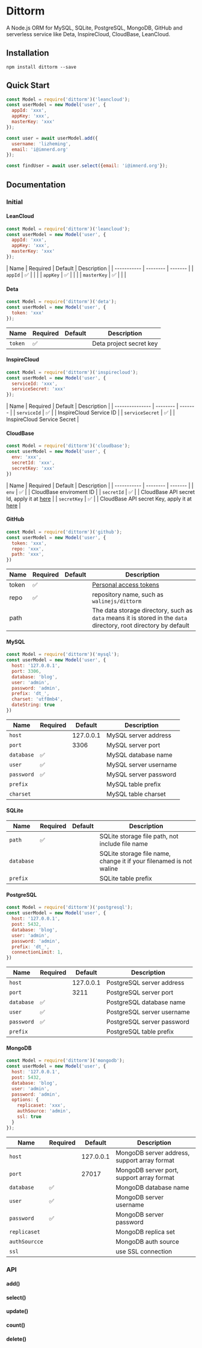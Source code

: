 # Dittorm

A Node.js ORM for MySQL, SQLite, PostgreSQL, MongoDB, GitHub and serverless service like Deta, InspireCloud, CloudBase, LeanCloud.

## Installation

```
npm install dittorm --save
```

## Quick Start

```js
const Model = require('dittorm')('leancloud');
const userModel = new Model('user', {
  appId: 'xxx',
  appKey: 'xxx',
  masterKey: 'xxx'
});

const user = await userModel.add({
  username: 'lizheming',
  email: 'i@imnerd.org'
});

const findUser = await user.select({email: 'i@imnerd.org'});
```

## Documentation

### Initial

#### LeanCloud

```js
const Model = require('dittorm')('leancloud');
const userModel = new Model('user', {
  appId: 'xxx',
  appKey: 'xxx',
  masterKey: 'xxx'
});
```

| Name        | Required | Default | Description |
| ----------- | -------- | ------- |
| `appId`     | ✅        |         |             |
| `appKey`    | ✅        |         |             |
| `masterKey` | ✅        |         |             |
#### Deta

```js
const Model = require('dittorm')('deta');
const userModel = new Model('user', {
  token: 'xxx'
});
```


| Name    | Required | Default | Description             |
| ------- | -------- | ------- | ----------------------- |
| `token` | ✅        |         | Deta project secret key |

#### InspireCloud

```js
const Model = require('dittorm')('inspirecloud');
const userModel = new Model('user', {
  serviceId: 'xxx',
  serviceSecret: 'xxx'
});
```

| Name            | Required | Default | Description                 |
| --------------- | -------- | ------- |
| `serviceId`     | ✅        |         | InspireCloud Service ID     |
| `serviceSecret` | ✅        |         | InspireCloud Service Secret |
#### CloudBase

```js
const Model = require('dittorm')('cloudbase');
const userModel = new Model('user', {
  env: 'xxx',
  secretId: 'xxx',
  secretKey: 'xxx'
})
```

| Name        | Required | Default | Description                                                                              |
| ----------- | -------- | ------- |
| `env`       | ✅        |         | CloudBase enviroment ID                                                                  |
| `secretId`  | ✅        |         | CloudBase API secret Id, apply it at [here](https://console.cloud.tencent.com/cam/capi)  |
| `secretKey` | ✅        |         | CloudBase API secret Key, apply it at [here](https://console.cloud.tencent.com/cam/capi) |

#### GitHub

```js
const Model = require('dittorm')('github');
const userModel = new Model('user', {
  token: 'xxx',
  repo: 'xxx',
  path: 'xxx',
})
```

| Name  | Required | Default | Description                                                                                                      |
| ----- | -------- | ------- | ---------------------------------------------------------------------------------------------------------------- |
| token | ✅        |         | [Personal access tokens](https://github.com/settings/tokens)                                                     |
| repo  | ✅        |         | repository name, such as `walinejs/dittorm`                                                                      |
| path  |          |         | The data storage directory, such as `data` means it is stored in the `data` directory, root directory by default |


#### MySQL

```js
const Model = require('dittorm')('mysql');
const userModel = new Model('user', {
  host: '127.0.0.1',
  port: 3306,
  database: 'blog',
  user: 'admin',
  password: 'admin',
  prefix: 'dt_',
  charset: 'utf8mb4',
  dateString: true
})
```

| Name       | Required | Default   | Description           |
| ---------- | -------- | --------- | --------------------- |
| `host`     |          | 127.0.0.1 | MySQL server address  |
| `port`     |          | 3306      | MySQL server port     |
| `database` | ✅        |           | MySQL database name   |
| `user`     | ✅        |           | MySQL server username |
| `password` | ✅        |           | MySQL server password |
| `prefix`   |          |           | MySQL table prefix    |
| `charset`  |          |           | MySQL table charset   |

#### SQLite


| Name       | Required | Default | Description                                                         |
| ---------- | -------- | ------- | ------------------------------------------------------------------- |
| `path`     | ✅        |         | SQLite storage file path, not include file name                     |
| `database` |          |         | SQLite storage file name, change it if your filenamed is not waline |
| `prefix`   |          |         | SQLite table prefix                                                 |
#### PostgreSQL

```js
const Model = require('dittorm')('postgresql');
const userModel = new Model('user', {
  host: '127.0.0.1',
  post: 5432,
  database: 'blog',
  user: 'admin',
  password: 'admin',
  prefix: 'dt_',
  connectionLimit: 1,
})
```

| Name       | Required | Default   | Description                |
| ---------- | -------- | --------- | -------------------------- |
| `host`     |          | 127.0.0.1 | PostgreSQL server address  |
| `port`     |          | 3211      | PostgreSQL server port     |
| `database` | ✅        |           | PostgreSQL database name   |
| `user`     | ✅        |           | PostgreSQL server username |
| `password` | ✅        |           | PostgreSQL server password |
| `prefix`   |          |           | PostgreSQL table prefix    |
#### MongoDB

```js
const Model = require('dittorm')('mongodb');
const userModel = new Model('user', {
  host: '127.0.0.1',
  post: 5432,
  database: 'blog',
  user: 'admin',
  password: 'admin',
  options: {
    replicaset: 'xxx',
    authSource: 'admin',
    ssl: true
  }
});
```

| Name          | Required | Default   | Description                                  |
| ------------- | -------- | --------- | -------------------------------------------- |
| `host`        |          | 127.0.0.1 | MongoDB server address, support array format |
| `port`        |          | 27017     | MongoDB server port, support array format    |
| `database`    | ✅        |           | MongoDB database name                        |
| `user`        | ✅        |           | MongoDB server username                      |
| `password`    | ✅        |           | MongoDB server password                      |
| `replicaset`  |          |           | MongoDB replica set                          |
| `authSourcce` |          |           | MongoDB auth source                          |
| `ssl`         |          |           | use SSL connection                           |
### API

#### add()
#### select()

#### update()

#### count()

#### delete()